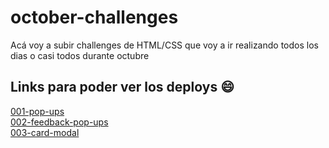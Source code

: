 # october-challenges
Acá voy a subir challenges de HTML/CSS que voy a ir realizando todos los dias o casi todos durante octubre

## Links para poder ver los deploys :smile:

<a href="https://login2-nucba.netlify.app" target="_blank">001-pop-ups</a> <br>
<a href="https://login2-nucba.netlify.app" target="_blank">002-feedback-pop-ups</a><br>
<a href="https://login2-nucba.netlify.app" target="_blank">003-card-modal</a><br>

